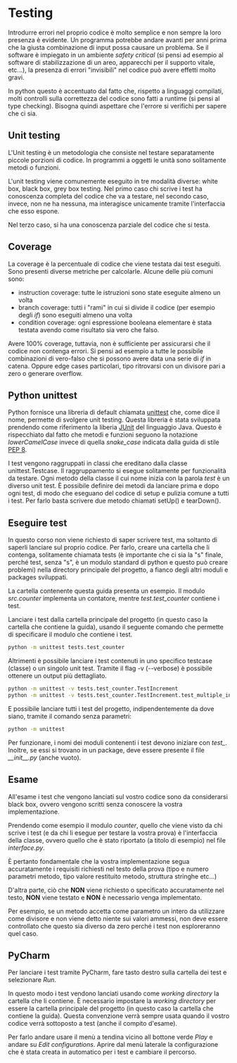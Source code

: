 # Testing
Introdurre errori nel proprio codice è molto semplice e non sempre la loro presenza è evidente.
Un programma potrebbe andare avanti per anni prima che la giusta combinazione di input possa causare un problema.
Se il software è impiegato in un ambiente *safety critical* 
(si pensi ad esempio al software di stabilizzazione di un areo, apparecchi per il supporto vitale, etc...),
la presenza di errori "invisibili" nel codice può avere effetti molto gravi.

In python questo è accentuato dal fatto che, rispetto a linguaggi compilati, molti controlli sulla correttezza del codice sono fatti a runtime (si pensi al type checking). Bisogna quindi aspettare che l'errore si verifichi per sapere che ci sia.


## Unit testing
L'Unit testing è un metodologia che consiste nel testare separatamente piccole porzioni di codice. In programmi a oggetti le unità sono solitamente metodi o funzioni.

L'unit testing viene comunemente eseguito in tre modalità diverse: white box, black box, grey box testing.
Nel primo caso chi scrive i test ha conoscenza completa del codice che va a testare, nel secondo caso, invece, non ne ha nessuna, ma interagisce unicamente tramite l'interfaccia che esso espone.

Nel terzo caso, si ha una conoscenza parziale del codice che si testa.


## Coverage
La coverage è la percentuale di codice che viene testata dai test eseguiti.
Sono presenti diverse metriche per calcolarle.
Alcune delle più comuni sono:
- instruction coverage: tutte le istruzioni sono state eseguite almeno un volta
- branch coverage: tutti i "rami" in cui si divide il codice (per esempio degli *if*) sono eseguiti almeno una volta
- condition coverage: ogni espressione booleana elementare è stata testata avendo come risultato sia vero che falso.

Avere 100% coverage, tuttavia, non è sufficiente per assicurarsi che il codice non contenga errori.
Si pensi ad esempio a tutte le possibile combinazioni di vero-falso che si possono avere data una serie di *if* in catena. Oppure edge cases particolari, tipo ritrovarsi con un divisore pari a zero o generare overflow.


## Python unittest
Python fornisce una libreria di default chiamata [unittest](https://docs.python.org/3/library/unittest.html) che, come dice il nome, permette di svolgere unit testing.
Questa libreria è stata sviluppata prendendo come riferimento la liberia [JUnit](https://junit.org/junit5/) del linguaggio Java.
Questo è rispecchiato dal fatto che metodi e funzioni seguono la notazione *lowerCamelCase* invece di quella *snake_case* indicata dalla guida di stile [PEP 8](https://peps.python.org/pep-0008/).

I test vengono raggruppati in classi che ereditano dalla classe unittest.Testcase.
Il raggruppamento si esegue solitamente per funzionalità da testare.
Ogni metodo della classe il cui nome inizia con la parola *test* è un diverso unit test.
È possibile definire dei metodi da lanciare prima e dopo ogni test, di modo che eseguano del codice di setup e pulizia comune a tutti i test.
Per farlo basta scrivere due metodo chiamati setUp() e tearDown().


## Eseguire test
In questo corso non viene richiesto di saper scrivere test, ma soltanto di saperli lanciare sul proprio codice.
Per farlo, creare una cartella che li contenga, solitamente chiamata tests (è importante che ci sia la "s" finale, perché test, senza "s", è un modulo standard di python e questo può creare problemi) nella directory principale del progetto, a fianco degli altri moduli e packages sviluppati.

La cartella contenente questa guida presenta un esempio.
Il modulo *src.counter* implementa un contatore, mentre *test.test_counter* contiene i test.

Lanciare i test dalla cartella principale del progetto (in questo caso la cartella che contiene la guida), usando il seguente comando che permette di specificare il modulo che contiene i test.

```bash
python -m unittest tests.test_counter
```

Altrimenti è possibile lanciare i test contenuti in uno specifico testcase (classe) o un singolo unit test.
Tramite il flag -v (--verbose) è possibile ottenere un output più dettagliato.

```bash
python -m unittest -v tests.test_counter.TestIncrement
python -m unittest -v tests.test_counter.TestIncrement.test_multiple_increment
```

E possibile lanciare tutti i test del progetto, indipendentemente da dove siano, tramite il comando senza parametri:
```bash
python -m unittest
```
Per funzionare, i nomi dei moduli contenenti i test devono iniziare con *test_*.
Inoltre, se essi si trovano in un package, deve essere presente il file *\_\_init\_\_.py* (anche vuoto).

## Esame
All'esame i test che vengono lanciati sul vostro codice sono da considerarsi black box,
ovvero vengono scritti senza conoscere la vostra implementazione.

Prendendo come esempio il modulo *counter*, 
quello che viene visto da chi scrive i test (e da chi li esegue per testare la vostra prova)
è l'interfaccia della classe, ovvero quello che è stato riportato (a titolo di esempio) nel file *interface.py*.

È pertanto fondamentale che la vostra implementazione segua accuratamente i requisiti richiesti nel testo della prova
(tipo e numero parametri metodo, tipo valore restituito metodo, struttura stringhe etc...)

D'altra parte, ciò che **NON** viene richiesto o specificato accuratamente nel testo,
**NON** viene testato e **NON** è necessario venga implementato.

Per esempio, se un metodo accetta come parametro un intero da utilizzare come divisore
e non viene detto niente sui valori ammessi,
non deve essere controllato che questo sia diverso da zero perché i test non esploreranno quel caso.


## PyCharm
Per lanciare i test tramite PyCharm, fare tasto destro sulla cartella dei test e selezionare *Run*.

In questo modo i test vendono lanciati usando come *working directory* la cartella che li contiene.
È necessario impostare la *working directory* per essere la cartella principale del progetto
(in questo caso la cartella che contiene la guida).
Questa convenzione verrà sempre usata quando il vostro codice verrà sottoposto a test (anche il compito d'esame).

Per farlo andare usare il menù a tendina vicino all bottone verde *Play* e andare su *Edit configurations*.
Aprire dal menù laterale la configurazione che è stata creata in automatico per i test e cambiare il percorso.
